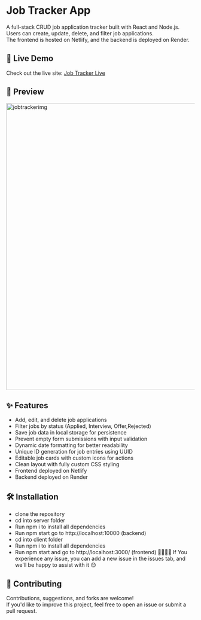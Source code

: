 # Job Tracker App

A full-stack CRUD job application tracker built with React and Node.js.  
Users can create, update, delete, and filter job applications.  
The frontend is hosted on Netlify, and the backend is deployed on Render.

## 🔗 Live Demo

Check out the live site: [Job Tracker Live](https://job-applications-trackers.netlify.app/)

## 📸 Preview


<img width="767" alt="jobtrackerimg" src="https://github.com/user-attachments/assets/ee7199fb-e57e-4a08-be7d-f5096e99b37f" />


## ✨ Features

- Add, edit, and delete job applications
- Filter jobs by status (Applied, Interview, Offer,Rejected)
- Save job data in local storage for persistence
- Prevent empty form submissions with input validation
- Dynamic date formatting for better readability
- Unique ID generation for job entries using UUID
- Editable job cards with custom icons for actions
- Clean layout with fully custom CSS styling
- Frontend deployed on Netlify
- Backend deployed on Render

## 🛠️ Installation
- clone the repository
- cd into server folder
- Run npm i to install all dependencies
- Run npm start go to  http://localhost:10000 (backend)
- cd into client folder
- Run npm i to install all dependencies
- Run npm  start and go to http://localhost:3000/ (frontend)
🥳🥳🥳🥳
If You experience any issue, you can add a new issue in the issues tab, and we'll be happy to assist with it 😊

## 🤝 Contributing

Contributions, suggestions, and forks are welcome!  
If you'd like to improve this project, feel free to open an issue or submit a pull request.
